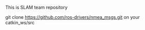 This is SLAM team repository

git clone https://github.com/ros-drivers/nmea_msgs.git on your catkin_ws/src
